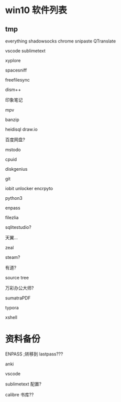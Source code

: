 # win10 软件列表

## tmp
everything
shadowsocks
chrome
snipaste
QTranslate

vscode
sublimetext

xyplore

spacesniff

freefilesync

dism++


印象笔记

mpv

banzip

heidisql
draw.io

百度网盘?

mstodo

cpuid

diskgenius

git

iobit unlocker
encrpyto


python3

enpass


filezlia

sqlitestudio?

天翼...

zeal

steam?



有道?

source tree

万彩办公大师?

sumatraPDF

typora

xshell

# 资料备份
ENPASS ;转移到 lastpass???

anki

vscode

sublimetext 配置?

calibre 书库??




